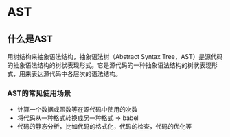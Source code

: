 # AST

## 什么是AST
用树结构来抽象语法结构，抽象语法树（Abstract Syntax Tree，AST）是源代码的抽象语法结构的树状表现形式。它是源代码的一种抽象语法结构的树状表现形式，用来表达源代码中各层次的语法结构。

### AST的常见使用场景
- 计算一个数据或函数等在源代码中使用的次数
- 将代码从一种格式转换成另一种格式 => babel
- 代码的静态分析，比如代码的格式化，代码的检查，代码的优化等
